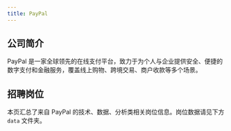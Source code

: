 ```yaml
---
title: PayPal
---
```


## 公司简介  
PayPal 是一家全球领先的在线支付平台，致力于为个人与企业提供安全、便捷的数字支付和金融服务，覆盖线上购物、跨境交易、商户收款等多个场景。

## 招聘岗位  
本页汇总了来自 PayPal 的技术、数据、分析类相关岗位信息。岗位数据请见下方 `data` 文件夹。
